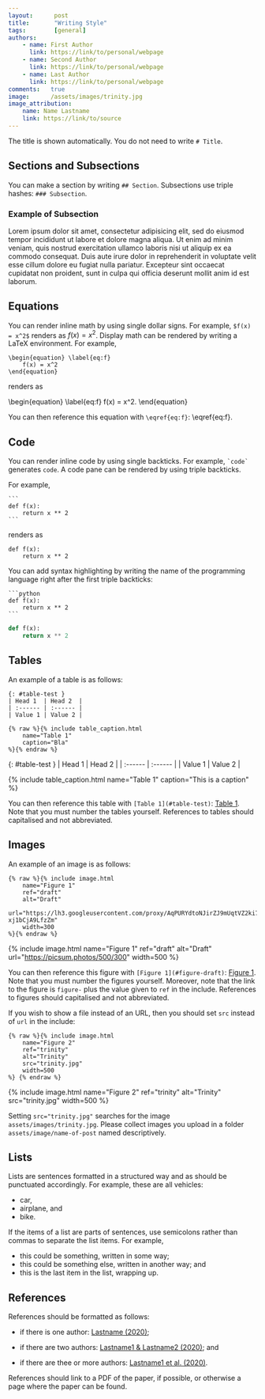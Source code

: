 ```yaml
---
layout:      post
title:       "Writing Style"
tags:        [general]
authors:
    - name: First Author
      link: https://link/to/personal/webpage
    - name: Second Author
      link: https://link/to/personal/webpage
    - name: Last Author
      link: https://link/to/personal/webpage
comments:   true
image:      /assets/images/trinity.jpg
image_attribution:
    name: Name Lastname
    link: https://link/to/source
---
```


The title is shown automatically.
You do not need to write `# Title`.

## Sections and Subsections

You can make a section by writing `## Section`.
Subsections use triple hashes: `### Subsection`.

### Example of Subsection

Lorem ipsum dolor sit amet, consectetur adipisicing elit, sed do eiusmod
tempor incididunt ut labore et dolore magna aliqua. Ut enim ad minim veniam,
quis nostrud exercitation ullamco laboris nisi ut aliquip ex ea commodo
consequat. Duis aute irure dolor in reprehenderit in voluptate velit esse
cillum dolore eu fugiat nulla pariatur. Excepteur sint occaecat cupidatat non
proident, sunt in culpa qui officia deserunt mollit anim id est laborum.

## Equations

You can render inline math by using single dollar signs.
For example, `$f(x) = x^2$` renders as $f(x) = x^2$.
Display math can be rendered by writing a LaTeX environment.
For example,

```
\begin{equation} \label{eq:f}
    f(x) = x^2
\end{equation}
```

renders as

\begin{equation} \label{eq:f}
    f(x) = x^2.
\end{equation}

You can then reference this equation with `\eqref{eq:f}`: \eqref{eq:f}.

## Code

You can render inline code by using single backticks.
For example, `` `code` `` generates `code`.
A code pane can be rendered by using triple backticks. 

For example,

````
```
def f(x):
    return x ** 2
```
````

renders as

```
def f(x):
    return x ** 2
```

You can add syntax highlighting by writing the name of the programming language right after the first triple backticks:

````
```python
def f(x):
    return x ** 2
```
````

```python
def f(x):
    return x ** 2
```

## Tables

An example of a table is as follows:

```
{: #table-test }
| Head 1  | Head 2  |
| :------ | :------ |
| Value 1 | Value 2 |

{% raw %}{% include table_caption.html 
    name="Table 1"
    caption="Bla"
%}{% endraw %}
```

{: #table-test }
| Head 1  | Head 2  |
| :------ | :------ |
| Value 1 | Value 2 |

{% include table_caption.html 
    name="Table 1"
    caption="This is a caption"
%}

You can then reference this table with `[Table 1](#table-test)`: [Table 1](#table-test).
Note that you must number the tables yourself.
References to tables should capitalised and not abbreviated.

## Images

An example of an image is as follows:

```
{% raw %}{% include image.html
    name="Figure 1"
    ref="draft"
    alt="Draft"
    url="https://lh3.googleusercontent.com/proxy/AqPURYdtoNJirZJ9mUqtVZ2ki7UTr1X3GHQTg5jHynsPgEYYLmlC9MzREAKarm8nTi7MFvFb3_DNAABSHyelGaYXmqZr1nc4KeB2o5CT_A-xj1bCjA9LfzZm"
    width=300
%}{% endraw %}
```

{% include image.html
    name="Figure 1"
    ref="draft"
    alt="Draft"
    url="https://picsum.photos/500/300"
    width=500
%}

You can then reference this figure with `[Figure 1](#figure-draft)`: [Figure 1](#figure-draft).
Note that you must number the figures yourself.
Moreover, note that the link to the figure is `figure-` plus the value given to `ref` in the include.
References to figures should capitalised and not abbreviated.

If you wish to show a file instead of an URL, then you should set `src` instead of `url` in the include:

```
{% raw %}{% include image.html
    name="Figure 2"
    ref="trinity"
    alt="Trinity"
    src="trinity.jpg"
    width=500
%} {% endraw %}
```

{% include image.html
    name="Figure 2"
    ref="trinity"
    alt="Trinity"
    src="trinity.jpg"
    width=500
%}

Setting `src="trinity.jpg"` searches for the image `assets/images/trinity.jpg`.
Please collect images you upload in a folder `assets/image/name-of-post` named descriptively.

## Lists

Lists are sentences formatted in a structured way and as should be punctuated accordingly. 
For example, these are all vehicles:

* car,
* airplane, and
* bike.

If the items of a list are parts of sentences, use semicolons rather than commas to separate the list items.
For example,

* this could be something, written in some way;
* this could be something else, written in another way; and
* this is the last item in the list, wrapping up.

## References

References should be formatted as follows:

* if there is one author: [Lastname (2020)](https://link/to/paper);

* if there are two authors: [Lastname1 & Lastname2 (2020)](https://link/to/paper); and

* if there are thee or more authors: [Lastname1 et al. (2020)](https://link/to/paper).

References should link to a PDF of the paper, if possible, or otherwise a page where the paper can be found.
